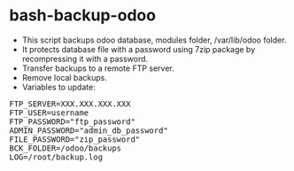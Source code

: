 # bash-backup-odoo
- This script backups odoo database, modules folder, /var/lib/odoo folder.
- It protects database file with a password using 7zip package by recompressing it with a password.
- Transfer backups to a remote FTP server.
- Remove local backups.
- Variables to update:
<pre>
FTP_SERVER=XXX.XXX.XXX.XXX
FTP_USER=username
FTP_PASSWORD="ftp_password"
ADMIN_PASSWORD="admin_db_password"
FILE_PASSWORD="zip_password"
BCK_FOLDER=/odoo/backups
LOG=/root/backup.log
</pre>

